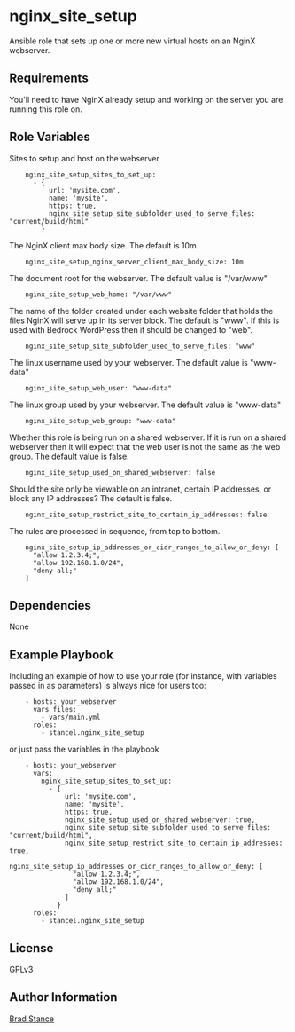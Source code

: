 nginx_site_setup
================

Ansible role that sets up one or more new virtual hosts on an NginX webserver.

Requirements
------------

You'll need to have NginX already setup and working on the server you are running this role on.

Role Variables
--------------

Sites to setup and host on the webserver

```
	nginx_site_setup_sites_to_set_up:
	  - {
		  url: 'mysite.com',
		  name: 'mysite',
		  https: true,
		  nginx_site_setup_site_subfolder_used_to_serve_files: "current/build/html"
		}
```

The NginX client max body size. The default is 10m.

```
	nginx_site_setup_nginx_server_client_max_body_size: 10m
```

The document root for the webserver. The default value is "/var/www"

```
	nginx_site_setup_web_home: "/var/www"
```

The name of the folder created under each website folder that holds the files NginX will serve up in its server block. The default is "www". If this is used with Bedrock WordPress then it should be changed to "web".

```
	nginx_site_setup_site_subfolder_used_to_serve_files: "www"
```

The linux username used by your webserver. The default value is "www-data"

```
	nginx_site_setup_web_user: "www-data"
```

The linux group used by your webserver. The default value is "www-data"

```
	nginx_site_setup_web_group: "www-data"
```

Whether this role is being run on a shared webserver. If it is run on a shared webserver then it will expect that the web user is not the same as the web group. The default value is false.

```
	nginx_site_setup_used_on_shared_webserver: false
```

Should the site only be viewable on an intranet, certain IP addresses, or block any IP addresses? The default is false.

```
	nginx_site_setup_restrict_site_to_certain_ip_addresses: false
```

The rules are processed in sequence, from top to bottom.  

``` 
	nginx_site_setup_ip_addresses_or_cidr_ranges_to_allow_or_deny: [
	  "allow 1.2.3.4;",
	  "allow 192.168.1.0/24",
	  "deny all;"
	]
```  

Dependencies
------------

None

Example Playbook
----------------

Including an example of how to use your role (for instance, with variables passed in as parameters) is always nice for users too:

```
	- hosts: your_webserver
	  vars_files:
	    - vars/main.yml
	  roles:
	    - stancel.nginx_site_setup 
```

or just pass the variables in the playbook

```
	- hosts: your_webserver 
	  vars:
        nginx_site_setup_sites_to_set_up:
          - {
              url: 'mysite.com',
              name: 'mysite',
              https: true,
              nginx_site_setup_used_on_shared_webserver: true,
              nginx_site_setup_site_subfolder_used_to_serve_files: "current/build/html",
			  nginx_site_setup_restrict_site_to_certain_ip_addresses: true,
			  nginx_site_setup_ip_addresses_or_cidr_ranges_to_allow_or_deny: [
				"allow 1.2.3.4;",
				"allow 192.168.1.0/24",
				"deny all;"
			  ]
		    }
	  roles:
	    - stancel.nginx_site_setup
```

License
-------

GPLv3

Author Information
------------------

[Brad Stance](https://github.com/stancel)
